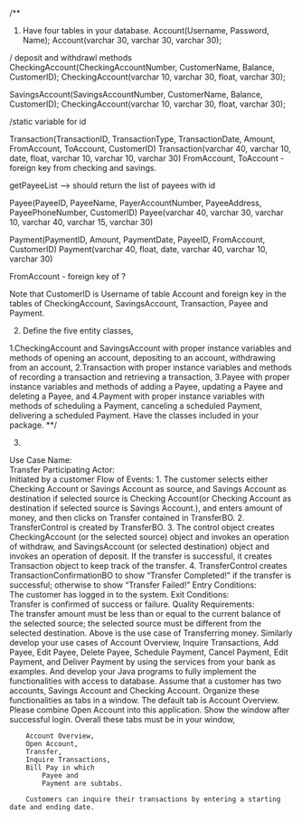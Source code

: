 /**
1.	Have four tables in your database.
Account(Username, Password, Name);
Account(varchar 30, varchar 30, varchar 30);

/ deposit and withdrawl methods 
CheckingAccount(CheckingAccountNumber, CustomerName, Balance, CustomerID); 
CheckingAccount(varchar 10, varchar 30, float, varchar 30); 

SavingsAccount(SavingsAccountNumber, CustomerName, Balance, CustomerID);
CheckingAccount(varchar 10, varchar 30, float, varchar 30); 

/static variable for id

Transaction(TransactionID, TransactionType, TransactionDate, Amount, FromAccount, ToAccount, CustomerID)
Transaction(varchar 40, varchar 10, date, float, varchar 10, varchar 10, varchar 30)
FromAccount, ToAccount - foreign key from checking and savings.

getPayeeList --> should return the list of payees with id

Payee(PayeeID, PayeeName, PayerAccountNumber, PayeeAddress, PayeePhoneNumber, CustomerID)
Payee(varchar 40, varchar 30, varchar 10, varchar 40, varchar 15, varchar 30)

Payment(PaymentID, Amount, PaymentDate, PayeeID, FromAccount, CustomerID)
Payment(varchar 40, float, date, varchar 40, varchar 10, varchar 30)

FromAccount - foreign key of ?

Note that CustomerID is Username of table Account and foreign key in the tables of CheckingAccount, SavingsAccount, Transaction, Payee and Payment. 

2.	Define the five entity classes, 

1.CheckingAccount and SavingsAccount with proper instance variables and methods of opening an account, depositing to an account, withdrawing from an account, 
2.Transaction with proper instance variables and methods of recording a transaction and retrieving a transaction, 
3.Payee with proper instance variables and methods of adding a Payee, updating a Payee and deleting a Payee, and 
4.Payment with proper instance variables with methods of scheduling a Payment, canceling a scheduled Payment, delivering a scheduled Payment.  Have the classes included in your package.
**/


3.
Use Case Name:	
		Transfer
Participating Actor:	
		Initiated by a customer
Flow of Events:	
		1. The customer selects either Checking Account or Savings Account as source, and Savings Account as destination if selected source is Checking Account(or Checking Account as destination if selected source is Savings Account.), and enters amount of money, and then clicks on Transfer contained in TransferBO.
		2. TransferControl is created by TransferBO.
		3. The control object creates CheckingAccount (or the selected source) object and invokes an operation of withdraw, and SavingsAccount (or selected destination) object and invokes an operation of deposit. If the transfer is successful, it creates Transaction object to keep track of the transfer.
		4. TransferControl creates TransactionConfirmationBO to show “Transfer Completed!” if the transfer is successful; otherwise to show “Transfer Failed!”
Entry Conditions:	
		The customer has logged in to the system.
Exit Conditions:	
		Transfer is confirmed of success or failure.
Quality Requirements:	 
		The transfer amount must be less than or equal to the current balance of the selected source; the selected source must be different from the selected destination.
		Above is the use case of Transferring money. Similarly develop your use cases of Account Overview, Inquire Transactions, Add Payee, Edit Payee, Delete Payee, Schedule Payment, Cancel Payment, Edit Payment, and Deliver Payment by using the services from your bank as examples. And develop your Java programs to fully implement the functionalities with access to database. Assume that a customer has two accounts, Savings Account and Checking Account. 
		Organize these functionalities as tabs in a window. The default tab is Account Overview. Please combine Open Account into this application.  Show the window after successful login. Overall these tabs must be in your window, 
		
		Account Overview, 
		Open Account, 
		Transfer, 
		Inquire Transactions, 
		Bill Pay in which 
			Payee and 
			Payment are subtabs. 

		Customers can inquire their transactions by entering a starting date and ending date. 
